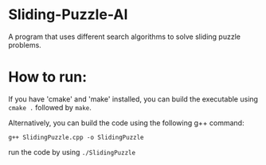 # Sliding-Puzzle-AI
A program that uses different search algorithms to solve sliding puzzle problems.

# How to run:
If you have 'cmake' and 'make' installed, you can build the executable using `cmake .` followed by `make`.

Alternatively, you can build the code using the following g++ command:

`g++ SlidingPuzzle.cpp -o SlidingPuzzle`

run the code by using `./SlidingPuzzle`
